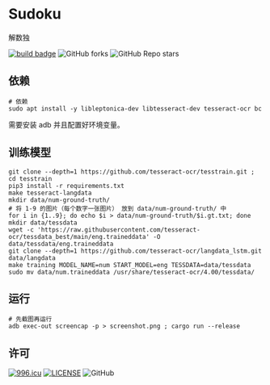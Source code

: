 # Sudoku

解数独

[![build badge](https://github.com/LJason77/Sudoku/actions/workflows/rust.yml/badge.svg?branch=master)](https://github.com/LJason77/Sudoku/actions/workflows/rust.yml)
![GitHub forks](https://img.shields.io/github/forks/LJason77/Sudoku?style=social)
![GitHub Repo stars](https://img.shields.io/github/stars/LJason77/Sudoku?style=social)

## 依赖

```shell
# 依赖
sudo apt install -y libleptonica-dev libtesseract-dev tesseract-ocr bc
```

需要安装 adb 并且配置好环境变量。

## 训练模型

```shell
git clone --depth=1 https://github.com/tesseract-ocr/tesstrain.git ; cd tesstrain
pip3 install -r requirements.txt
make tesseract-langdata
mkdir data/num-ground-truth/
# 将 1-9 的图片（每个数字一张图片） 放到 data/num-ground-truth/ 中
for i in {1..9}; do echo $i > data/num-ground-truth/$i.gt.txt; done
mkdir data/tessdata
wget -c 'https://raw.githubusercontent.com/tesseract-ocr/tessdata_best/main/eng.traineddata' -O data/tessdata/eng.traineddata
git clone --depth=1 https://github.com/tesseract-ocr/langdata_lstm.git data/langdata
make training MODEL_NAME=num START_MODEL=eng TESSDATA=data/tessdata
sudo mv data/num.traineddata /usr/share/tesseract-ocr/4.00/tessdata/
```

## 运行

```shell
# 先截图再运行
adb exec-out screencap -p > screenshot.png ; cargo run --release
```

## 许可

[![996.icu](https://img.shields.io/badge/link-996.icu-red.svg)](https://996.icu)
[![LICENSE](https://img.shields.io/badge/license-Anti%20996-blue.svg)](https://github.com/996icu/996.ICU/blob/master/LICENSE)
![GitHub](https://img.shields.io/github/license/LJason77/Sudoku)
